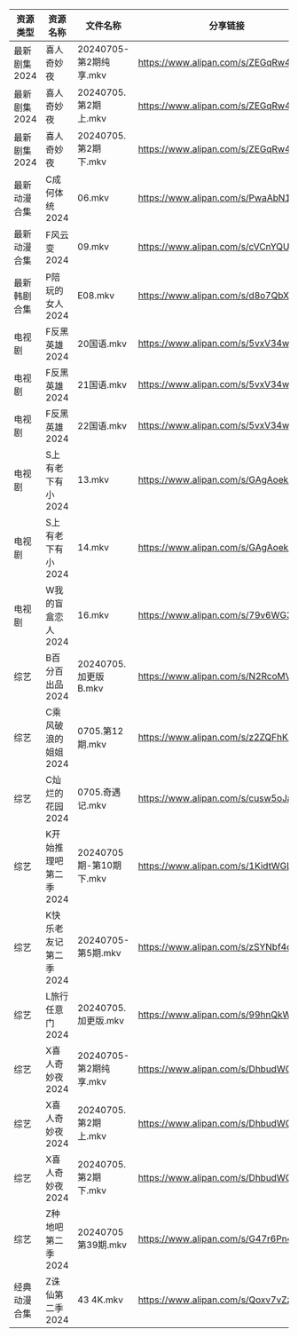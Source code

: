 | 资源类型     | 资源名称          | 文件名称                | 分享链接                                 | 更新时间                |
| -------- | ------------- | ------------------- | ------------------------------------ | ------------------- |
| 最新剧集2024 | 喜人奇妙夜         | 20240705-第2期纯享.mkv  | https://www.alipan.com/s/ZEGqRw45GQP | 2024-07-05 14:10:04 |
| 最新剧集2024 | 喜人奇妙夜         | 20240705.第2期上.mkv   | https://www.alipan.com/s/ZEGqRw45GQP | 2024-07-05 14:10:04 |
| 最新剧集2024 | 喜人奇妙夜         | 20240705.第2期下.mkv   | https://www.alipan.com/s/ZEGqRw45GQP | 2024-07-05 14:10:03 |
| 最新动漫合集   | C成何体统2024     | 06.mkv              | https://www.alipan.com/s/PwaAbN16cec | 2024-07-05 12:08:59 |
| 最新动漫合集   | F风云变2024      | 09.mkv              | https://www.alipan.com/s/cVCnYQUhJmX | 2024-07-05 12:09:03 |
| 最新韩剧合集   | P陪玩的女人2024    | E08.mkv             | https://www.alipan.com/s/d8o7QbXUREf | 2024-07-05 00:09:21 |
| 电视剧      | F反黑英雄2024     | 20国语.mkv            | https://www.alipan.com/s/5vxV34wgKWY | 2024-07-05 19:05:21 |
| 电视剧      | F反黑英雄2024     | 21国语.mkv            | https://www.alipan.com/s/5vxV34wgKWY | 2024-07-05 19:05:21 |
| 电视剧      | F反黑英雄2024     | 22国语.mkv            | https://www.alipan.com/s/5vxV34wgKWY | 2024-07-05 19:05:21 |
| 电视剧      | S上有老下有小2024   | 13.mkv              | https://www.alipan.com/s/GAgAoekUHew | 2024-07-05 00:06:40 |
| 电视剧      | S上有老下有小2024   | 14.mkv              | https://www.alipan.com/s/GAgAoekUHew | 2024-07-05 00:06:39 |
| 电视剧      | W我的盲盒恋人2024   | 16.mkv              | https://www.alipan.com/s/79v6WG3ZjBK | 2024-07-05 14:06:49 |
| 综艺       | B百分百出品2024    | 20240705.加更版B.mkv   | https://www.alipan.com/s/N2RcoMVTDZC | 2024-07-05 14:07:12 |
| 综艺       | C乘风破浪的姐姐2024  | 0705.第12期.mkv       | https://www.alipan.com/s/z2ZQFhKX5nR | 2024-07-05 16:07:21 |
| 综艺       | C灿烂的花园2024    | 0705.奇遇记.mkv        | https://www.alipan.com/s/cusw5oJaLFV | 2024-07-05 14:07:23 |
| 综艺       | K开始推理吧第二季2024 | 20240705期-第10期下.mkv | https://www.alipan.com/s/1KidtWGLx2b | 2024-07-05 16:07:47 |
| 综艺       | K快乐老友记第二季2024 | 20240705-第5期.mkv    | https://www.alipan.com/s/zSYNbf4cpYQ | 2024-07-05 16:07:50 |
| 综艺       | L旅行任意门2024    | 20240705.加更版.mkv    | https://www.alipan.com/s/99hnQkWKkeJ | 2024-07-05 14:07:54 |
| 综艺       | X喜人奇妙夜2024    | 20240705-第2期纯享.mkv  | https://www.alipan.com/s/DhbudWQ5s9v | 2024-07-05 14:08:30 |
| 综艺       | X喜人奇妙夜2024    | 20240705.第2期上.mkv   | https://www.alipan.com/s/DhbudWQ5s9v | 2024-07-05 14:08:30 |
| 综艺       | X喜人奇妙夜2024    | 20240705.第2期下.mkv   | https://www.alipan.com/s/DhbudWQ5s9v | 2024-07-05 14:08:30 |
| 综艺       | Z种地吧第二季2024   | 20240705第39期.mkv    | https://www.alipan.com/s/G47r6Pn4GFV | 2024-07-05 14:08:48 |
| 经典动漫合集   | Z诛仙第二季2024    | 43 4K.mkv           | https://www.alipan.com/s/Qoxv7vZzeCH | 2024-07-05 19:09:48 |
